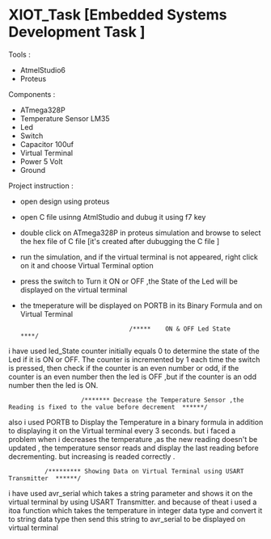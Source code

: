 # XIOT_Task [Embedded Systems Development Task ]

Tools :
- AtmelStudio6 
- Proteus 

Components :
- ATmega328P 
- Temperature Sensor LM35
- Led 
- Switch 
- Capacitor 100uf
- Virtual Terminal 
- Power 5 Volt 
- Ground

Project instruction :
- open design using proteus 
- open C file usinng AtmlStudio and dubug it using f7 key 
- double click on ATmega328P in proteus simulation and browse to select the hex file of C file [it's created after dubugging the C file ]
- run the simulation, and if the virtual terminal is not appeared, right click on it and choose Virtual Terminal option 
- press the switch to Turn it ON or OFF ,the State of the Led will be displayed on the virtual terminal 
- the tmeperature will be displayed on PORTB in its Binary Formula and on Virtual Terminal 

                                    /*****    ON & OFF Led State       ****/
i have used led_State counter initially equals 0 to determine the state of the Led if it is ON or OFF.
The counter is incremented by 1 each time the switch is pressed, then check if the counter is an even number or odd, if the counter is an even number then the led is OFF ,but if the counter is an odd number then the led is ON.

                        /******* Decrease the Temperature Sensor ,the Reading is fixed to the value before decrement  ******/
also i used PORTB to Display the Temperature in a binary formula in addition to displaying it on the Virtual terminal every 3 seconds.
but i faced a problem when i decreases the temperature ,as the new reading doesn't be updated , the temperature sensor reads and display the last reading before decrementing. but increasing is readed correctly .

              /********* Showing Data on Virtual Terminal using USART Transmitter  ******/
i have used avr_serial which takes a string parameter and shows it on the virtual terminal by using USART Transmitter.
and because of theat i used a itoa function which takes the temperature in integer data type and convert it to string data type then send this string to avr_serial to be displayed on virtual terminal 
